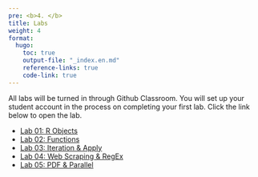 ```yaml
---
pre: <b>4. </b>
title: Labs
weight: 4
format:
  hugo:
    toc: true
    output-file: "_index.en.md"
    reference-links: true
    code-link: true
---
```


All labs will be turned in through Github Classroom. You will set up your student account in the process on completing your first lab. Click the link below to open the lab.

-   [Lab 01: R Objects]
-   [Lab 02: Functions]
-   [Lab 03: Iteration & Apply]
-   [Lab 04: Web Scraping & RegEx]
-   [Lab 05: PDF & Parallel]

  [Lab 01: R Objects]: /Adv-R-Reader/labs/lab1-objects.html
  [Lab 02: Functions]: /Adv-R-Reader/labs/lab2-functions.html
  [Lab 03: Iteration & Apply]: /Adv-R-Reader/labs/lab3-iteration-apply.html
  [Lab 04: Web Scraping & RegEx]: /Adv-R-Reader/labs/lab4-web-scraping-regex.html
  [Lab 05: PDF & Parallel]: /Adv-R-Reader/labs/lab5-PDF-Parallel.html
